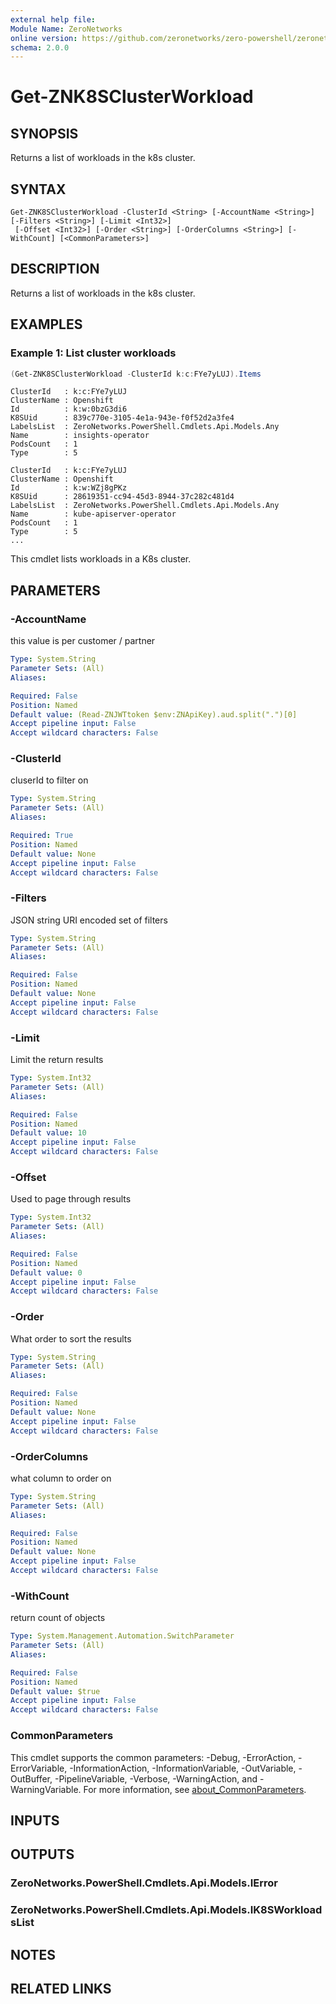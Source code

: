 ```yaml
---
external help file:
Module Name: ZeroNetworks
online version: https://github.com/zeronetworks/zero-powershell/zeronetworks/get-znk8sclusterworkload
schema: 2.0.0
---
```


# Get-ZNK8SClusterWorkload

## SYNOPSIS
Returns a list of workloads in the k8s cluster.

## SYNTAX

```
Get-ZNK8SClusterWorkload -ClusterId <String> [-AccountName <String>] [-Filters <String>] [-Limit <Int32>]
 [-Offset <Int32>] [-Order <String>] [-OrderColumns <String>] [-WithCount] [<CommonParameters>]
```

## DESCRIPTION
Returns a list of workloads in the k8s cluster.

## EXAMPLES

### Example 1: List cluster workloads
```powershell
(Get-ZNK8SClusterWorkload -ClusterId k:c:FYe7yLUJ).Items
```

```output
ClusterId   : k:c:FYe7yLUJ
ClusterName : Openshift
Id          : k:w:0bzG3di6
K8SUid      : 839c770e-3105-4e1a-943e-f0f52d2a3fe4
LabelsList  : ZeroNetworks.PowerShell.Cmdlets.Api.Models.Any
Name        : insights-operator
PodsCount   : 1
Type        : 5

ClusterId   : k:c:FYe7yLUJ
ClusterName : Openshift
Id          : k:w:WZj8gPKz
K8SUid      : 28619351-cc94-45d3-8944-37c282c481d4
LabelsList  : ZeroNetworks.PowerShell.Cmdlets.Api.Models.Any
Name        : kube-apiserver-operator
PodsCount   : 1
Type        : 5
...
```

This cmdlet lists workloads in a K8s cluster.

## PARAMETERS

### -AccountName
this value is per customer / partner

```yaml
Type: System.String
Parameter Sets: (All)
Aliases:

Required: False
Position: Named
Default value: (Read-ZNJWTtoken $env:ZNApiKey).aud.split(".")[0]
Accept pipeline input: False
Accept wildcard characters: False
```

### -ClusterId
cluserId to filter on

```yaml
Type: System.String
Parameter Sets: (All)
Aliases:

Required: True
Position: Named
Default value: None
Accept pipeline input: False
Accept wildcard characters: False
```

### -Filters
JSON string URI encoded set of filters

```yaml
Type: System.String
Parameter Sets: (All)
Aliases:

Required: False
Position: Named
Default value: None
Accept pipeline input: False
Accept wildcard characters: False
```

### -Limit
Limit the return results

```yaml
Type: System.Int32
Parameter Sets: (All)
Aliases:

Required: False
Position: Named
Default value: 10
Accept pipeline input: False
Accept wildcard characters: False
```

### -Offset
Used to page through results

```yaml
Type: System.Int32
Parameter Sets: (All)
Aliases:

Required: False
Position: Named
Default value: 0
Accept pipeline input: False
Accept wildcard characters: False
```

### -Order
What order to sort the results

```yaml
Type: System.String
Parameter Sets: (All)
Aliases:

Required: False
Position: Named
Default value: None
Accept pipeline input: False
Accept wildcard characters: False
```

### -OrderColumns
what column to order on

```yaml
Type: System.String
Parameter Sets: (All)
Aliases:

Required: False
Position: Named
Default value: None
Accept pipeline input: False
Accept wildcard characters: False
```

### -WithCount
return count of objects

```yaml
Type: System.Management.Automation.SwitchParameter
Parameter Sets: (All)
Aliases:

Required: False
Position: Named
Default value: $true
Accept pipeline input: False
Accept wildcard characters: False
```

### CommonParameters
This cmdlet supports the common parameters: -Debug, -ErrorAction, -ErrorVariable, -InformationAction, -InformationVariable, -OutVariable, -OutBuffer, -PipelineVariable, -Verbose, -WarningAction, and -WarningVariable. For more information, see [about_CommonParameters](http://go.microsoft.com/fwlink/?LinkID=113216).

## INPUTS

## OUTPUTS

### ZeroNetworks.PowerShell.Cmdlets.Api.Models.IError

### ZeroNetworks.PowerShell.Cmdlets.Api.Models.IK8SWorkloadsList

## NOTES

## RELATED LINKS

